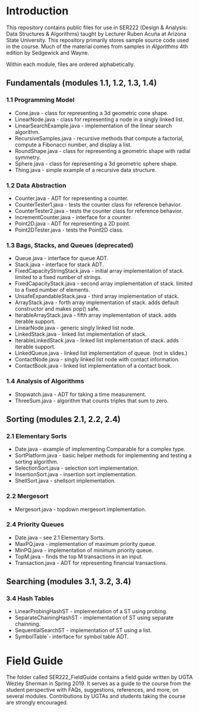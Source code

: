 ﻿# Introduction
This repository contains public files for use in SER222 (Design & Analysis: Data Structures & Algorithms) taught by Lecturer Ruben Acuña at Arizona State University. This repository primarily stores sample source code used in the course. Much of the material comes from samples in *Algorithms* 4th edition by Sedgewick and Wayne.

Within each module, files are ordered alphabetically.

## Fundamentals (modules 1.1, 1.2, 1.3, 1.4)

### 1.1 Programming Model
* Cone.java - class for representing a 3d geometric cone shape.
* LinearNode.java - class for representing a node in a singly linked list.
* LinearSearchExample.java - implementation of the linear search algorithm.
* RecursiveSamples.java - recursive methods that compute a factorial, compute a Fibonacci number, and display a list.
* RoundShape.java - class for representing a geometric shape with radial symmetry.
* Sphere.java - class for representing a 3d geometric sphere shape.
* Thing.java - simple example of a recursive data structure.

### 1.2 Data Abstraction
* Counter.java - ADT for representing a counter.
* CounterTester1.java - tests the counter class for reference behavior.
* CounterTester2.java - tests the counter class for reference behavior.
* IncrementCounter.java - interface for a counter.
* Point2D.java - ADT for representing a 2D point.
* Point2DTester.java - tests the Point2D class.

### 1.3 Bags, Stacks, and Queues (deprecated)
* Queue.java - interface for queue ADT.
* Stack.java - interface for stack ADT.
* FixedCapacityStringStack.java - initial array implementation of stack. limited to a fixed number of strings.
* FixedCapacityStack.java - second array implementation of stack. limited to a fixed number of elements.
* UnsafeExpandableStack.java - third array implementation of stack. 
* ArrayStack.java - forth array implementation of stack. adds default constructor and makes pop() safe.
* IterableArrayStack.java - fifth array implementation of stack. adds iterable support.
* LinearNode.java - generic singly linked list node.
* LinkedStack.java - linked list implementation of stack.
* IterableLinkedStack.java - linked list implementation of stack. adds iterable support.
* LinkedQueue.java - linked list implementation of queue. (not in slides.)
* ContactNode.java - singly linked list node with contact information.
* ContactBook.java - linked list implementation of a contact book.

### 1.4 Analysis of Algorithms
* Stopwatch.java - ADT for taking a time measurement.
* ThreeSum.java - algorithm that counts triples that sum to zero.

## Sorting (modules 2.1, 2.2, 2.4)

### 2.1 Elementary Sorts
* Date.java - example of implementing Comparable for a complex type.
* SortPlatform.java - basic helper methods for implementing and testing a sorting algorithm.
* SelectionSort.java - selection sort implementation.
* InsertionSort.java - insertion sort implementation.
* ShellSort.java - shellsort implementation.

### 2.2 Mergesort
* Mergesort.java - topdown mergesort implementation.

### 2.4 Priority Queues
* Date.java - see 2.1 Elementary Sorts.
* MaxPQ.java - implementation of maximum priority queue.
* MinPQ.java - implementation of minimum priority queue.
* TopM.java - finds the top M transactions in an input.
* Transaction.java - ADT for representing financial transactions.

## Searching (modules 3.1, 3.2, 3.4)

### 3.4 Hash Tables
* LinearProbingHashST - implementation of a ST using probing. 
* SeparateChainingHashST - implementation of ST using separate chainning.
* SequentialSearchST - implementation of ST using a list.
* SymbolTable`- interface for symbol table ADT.

# Field Guide
The folder called SER222_FieldGuide contains a field guide written by UGTA Wezley Sherman in Spring 2019. It serves as a guide to the course from the student perspective with FAQs, suggestions, references, and more, on several modules. Contributions by UGTAs and students taking the course are strongly encouraged.